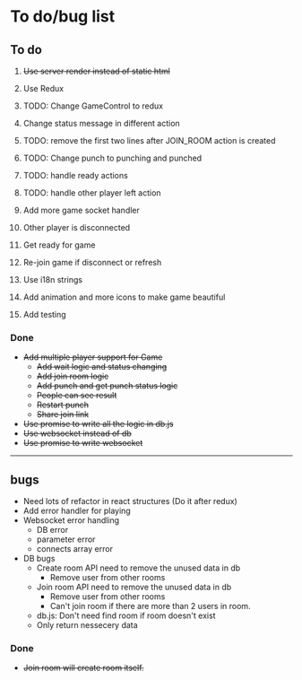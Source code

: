 # To do/bug list

## To do

1. ~~Use server render instead of static html~~
1. Use Redux
  1. TODO: Change GameControl to redux
  1. Change status message in different action
  1. TODO: remove the first two lines after JOIN_ROOM action is created
  1. TODO: Change punch to punching and punched
  1. TODO: handle ready actions
  1. TODO: handle other player left action

1. Add more game socket handler
  1. Other player is disconnected
  1. Get ready for game
  1. Re-join game if disconnect or refresh
1. Use i18n strings
1. Add animation and more icons to make game beautiful
1. Add testing

### Done
- ~~Add multiple player support for Game~~
  - ~~Add wait logic and status changing~~
  - ~~Add join room logic~~
  - ~~Add punch and get punch status logic~~
  - ~~People can see result~~
  - ~~Restart punch~~
  - ~~Share join link~~
- ~~Use promise to write all the logic in db.js~~
- ~~Use websocket instead of db~~
- ~~Use promise to write websocket~~

-----------------
## bugs
- Need lots of refactor in react structures (Do it after redux)
- Add error handler for playing
- Websocket error handling
  - DB error
  - parameter error
  - connects array error
- DB bugs
  - Create room API need to remove the unused data in db
    - Remove user from other rooms
  - Join room API need to remove the unused data in db
    - Remove user from other rooms
    - Can't join room if there are more than 2 users in room.
  - db.js: Don't need find room if room doesn't exist
  - Only return nessecery data


### Done
- ~~Join room will create room itself.~~

